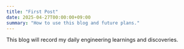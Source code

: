```yaml
---
title: "First Post"
date: 2025-04-27T00:00:00+09:00
summary: "How to use this blog and future plans."
---
```


This blog will record my daily engineering learnings and discoveries.
